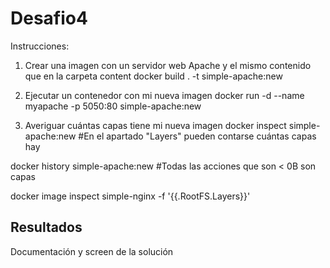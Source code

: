 # Desafio4

Instrucciones: 

1. Crear una imagen con un servidor web Apache y el mismo contenido que en la carpeta content
docker build . -t simple-apache:new

2. Ejecutar un contenedor con mi nueva imagen
docker run -d --name myapache -p 5050:80 simple-apache:new

3. Averiguar cuántas capas tiene mi nueva imagen
docker inspect simple-apache:new #En el apartado "Layers" pueden contarse cuántas capas hay

docker history simple-apache:new #Todas las acciones que son < 0B son capas

docker image inspect simple-nginx -f '{{.RootFS.Layers}}'

## Resultados
Documentación y screen de la solución
